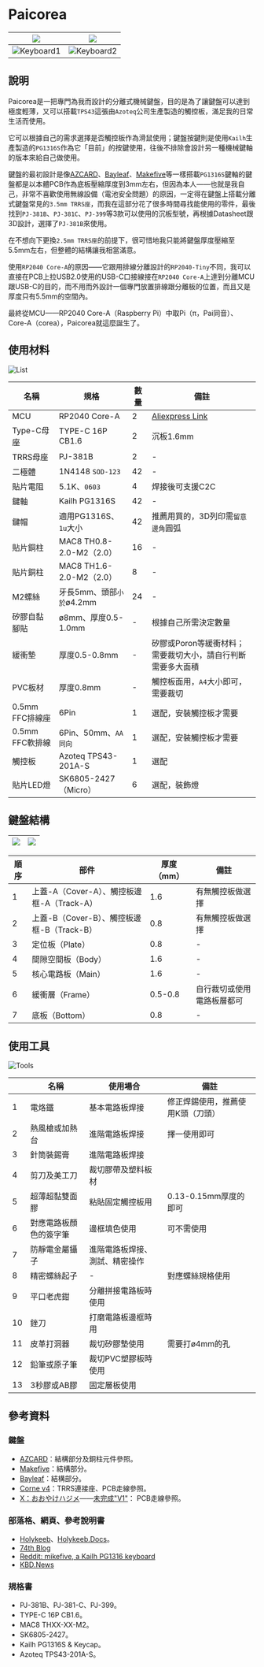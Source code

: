 # Paicorea

|![](pic/info1.png)|![](pic/info2.png)|
|--|--|
|![Keyboard1](pic/pic1.jpg)|![Keyboard2](pic/pic2.jpg)|

## 說明

Paicorea是一把專門為我而設計的分離式機械鍵盤，目的是為了讓鍵盤可以達到極度輕薄，又可以搭載`TPS43`這張由`Azoteq`公司生產製造的觸控板，滿足我的日常生活而使用。

它可以根據自己的需求選擇是否觸控板作為滑鼠使用；鍵盤按鍵則是使用`Kailh`生產製造的`PG1316S`作為它「目前」的按鍵使用，往後不排除會設計另一種機械鍵軸的版本來給自己做使用。

鍵盤的最初設計是像[AZCARD](https://github.com/palette-system/azcard)、[Bayleaf](https://kbd.news/Bayleaf-2610.html)、[Makefive](https://github.com/mikeholscher/zmk-config-mikefive)等一樣搭載`PG1316S`鍵軸的鍵盤都是以本體PCB作為底板壓縮厚度到3mm左右，但因為本人——也就是我自己，非常不喜歡使用無線設備（電池安全問題）的原因，一定得在鍵盤上搭載分離式鍵盤常見的`3.5mm TRRS座`，而我在這部分花了很多時間尋找能使用的零件，最後找到`PJ-381B`、`PJ-381C`、`PJ-399`等3款可以使用的沉板型號，再根據Datasheet跟3D設計，選擇了`PJ-381B`來使用。

在不想向下更換`2.5mm TRRS座`的前提下，很可惜地我只能將鍵盤厚度壓縮至5.5mm左右，但整體的結構讓我相當滿意。

使用`RP2040 Core-A`的原因——它跟用排線分離設計的`RP2040-Tiny`不同，我可以直接在PCB上拉USB2.0使用的USB-C口接線接在`RP2040 Core-A`上達到分離MCU跟USB-C的目的，而不用而外設計一個專門放置排線跟分離板的位置，而且又是厚度只有5.5mm的空間內。

最終從MCU——RP2040 Core-A（Raspberry Pi）中取Pi（π，Pai同音）、Core-A（corea），Paicorea就這麼誕生了。

## 使用材料

![List](pic/pic3.jpg)

|名稱|規格|數量|備註|
|--|--|--|--|
|MCU|RP2040 Core-A|2|[Aliexpress Link](https://es.aliexpress.com/item/1005006101790601.html?channel=twinner)|
|Type-C母座|TYPE-C 16P CB1.6|2|沉板1.6mm|
|TRRS母座|PJ-381B|2|-|
|二極體|1N4148 `SOD-123`|42|-|
|貼片電阻|5.1K、`0603`|4|焊接後可支援C2C|
|鍵軸|Kailh PG1316S|42|-|
|鍵帽|適用PG1316S、`1u`大小|42|推薦用買的，3D列印需`留意邊角`圓弧|
|貼片銅柱|MAC8 TH0.8-2.0-M2（2.0）|16|-|
|貼片銅柱|MAC8 TH1.6-2.0-M2（2.0）|8|-|
|M2螺絲|牙長5mm、頭部`小於`ø4.2mm|24|-|
|矽膠自黏腳貼|ø8mm、厚度0.5-1.0mm|-|根據自己所需決定數量|
|緩衝墊|厚度0.5-0.8mm|-|矽膠或Poron等緩衝材料；需要裁切大小，請自行判斷需要多大面積|
|PVC板材|厚度0.8mm|-|觸控板面用，`A4`大小即可，需要裁切|
|0.5mm FFC排線座|6Pin|1|選配，安裝觸控板才需要|
|0.5mm FFC軟排線|6Pin、50mm、`AA同向`|1|選配，安裝觸控板才需要|
|觸控板|Azoteq TPS43-201A-S|1|選配|
|貼片LED燈|SK6805-2427（Micro）|6|選配，裝飾燈|

## 鍵盤結構

|![](pic/info3.png)|![](pic/info4.png)|
|--|--|

|順序|部件|厚度（mm）|備註|
|--|--|--|--|
|1|上蓋-A（Cover-A）、觸控板邊框-A（Track-A）|1.6|有無觸控板做選擇|
|2|上蓋-B（Cover-B）、觸控板邊框-B（Track-B）|0.8|有無觸控板做選擇|
|3|定位板（Plate）|0.8|-|
|4|間隙空間板（Body）|1.6|-|
|5|核心電路板（Main）|1.6|-|
|6|緩衝層（Frame）|0.5-0.8|自行裁切或使用電路板層都可|
|7|底板（Bottom）|0.8|-|

## 使用工具

![Tools](pic/pic4.jpg)

||名稱|使用場合|備註|
|--|--|--|--|
|1|電烙鐵|基本電路板焊接|修正焊錫使用，推薦使用K頭（刀頭）|
|2|熱風槍或加熱台|進階電路板焊接|擇一使用即可|
|3|針筒裝錫膏|進階電路板焊接||
|4|剪刀及美工刀|裁切膠帶及塑料板材||
|5|超薄超黏雙面膠|粘貼固定觸控板用|0.13-0.15mm厚度的即可|
|6|對應電路板顏色的簽字筆|邊框填色使用|可不需使用|
|7|防靜電金屬鑷子|進階電路板焊接、測試、精密操作||
|8|精密螺絲起子|-|對應螺絲規格使用|
|9|平口老虎鉗|分離拼接電路板時使用||
|10|銼刀|打磨電路板邊框時用||
|11|皮革打洞器|裁切矽膠墊使用|需要打ø4mm的孔|
|12|鉛筆或原子筆|裁切PVC塑膠板時使用||
|13|3秒膠或AB膠|固定層板使用||

## 參考資料

### 鍵盤
- [AZCARD](https://github.com/palette-system/azcard)：結構部分及銅柱元件參照。
- [Makefive](https://github.com/mikeholscher/zmk-config-mikefive)：結構部分。
- [Bayleaf](https://kbd.news/Bayleaf-2610.html)：結構部分。
- [Corne v4](https://github.com/foostan/crkbd)：TRRS連接座、PCB走線參照。
- [X：おおやけハジメ](https://x.com/digitarhythm)——[未完成"V1"](https://x.com/digitarhythm/status/1908885665695363132)：
PCB走線參照。

### 部落格、網頁、參考說明書
- [Holykeeb](https://holykeebs.com/)、[Holykeeb.Docs](https://docs.holykeebs.com/guides/touchpad-module/)。
- [74th Blog](https://74th.hateblo.jp/entry/testing-TPS43-201A-S)
- [Reddit: mikefive, a Kailh PG1316 keyboard](https://www.reddit.com/r/ErgoMechKeyboards/comments/1cfg3vr/mikefive_a_kailh_pg1316_keyboard/)
- [KBD.News](https://kbd.news/)

### 規格書
- PJ-381B、PJ-381-C、PJ-399。
- TYPE-C 16P CB1.6。
- MAC8 THXX-XX-M2。
- SK6805-2427。
- Kailh PG1316S & Keycap。
- Azoteq TPS43-201A-S。
